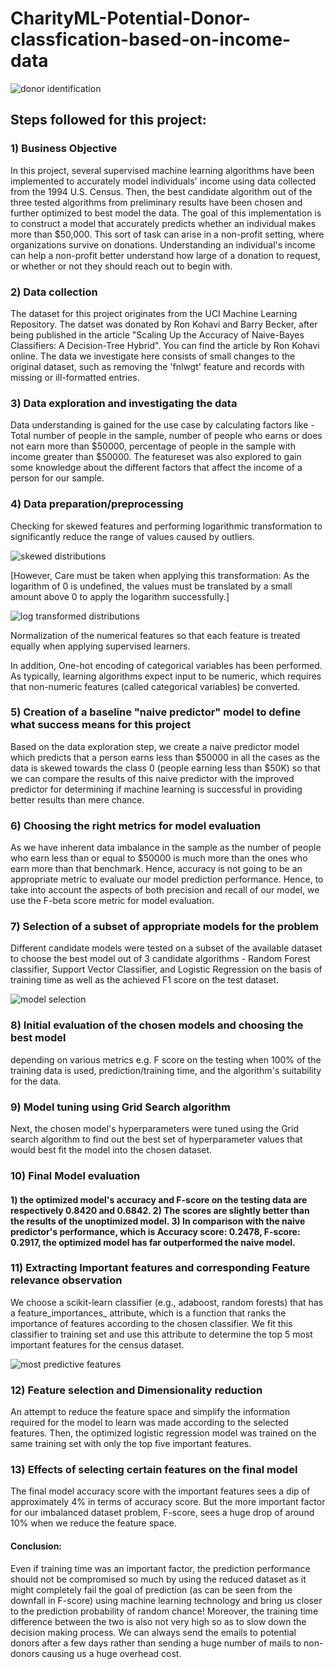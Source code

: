 # CharityML-Potential-Donor-classfication-based-on-income-data

![donor identification](https://github.com/SohamBera16/CharityML-Potential-Donor-classfication-based-on-income-data/blob/main/Charity-Image.png)

## Steps followed for this project:

### 1) Business Objective
In this project, several supervised machine learning algorithms have been implemented to accurately model individuals' income using data collected from the 1994 U.S. Census. Then, the best candidate algorithm out of the three tested algorithms from preliminary results have been chosen and further optimized to best model the data. The goal of this implementation is to construct a model that accurately predicts whether an individual makes more than $50,000. This sort of task can arise in a non-profit setting, where organizations survive on donations. Understanding an individual's income can help a non-profit better understand how large of a donation to request, or whether or not they should reach out to begin with.

### 2) Data collection
The dataset for this project originates from the UCI Machine Learning Repository. The datset was donated by Ron Kohavi and Barry Becker, after being published in the article "Scaling Up the Accuracy of Naive-Bayes Classifiers: A Decision-Tree Hybrid". You can find the article by Ron Kohavi online. The data we investigate here consists of small changes to the original dataset, such as removing the 'fnlwgt' feature and records with missing or ill-formatted entries.

### 3) Data exploration and investigating the data
Data understanding is gained for the use case by calculating factors like - Total number of people in the sample, number of people who earns or does not earn more than $50000, percentage of people in the sample with income greater than $50000. The featureset was also explored to gain some knowledge about the different factors that affect the income of a person for our sample.

### 4) Data preparation/preprocessing 
Checking for skewed features and performing logarithmic transformation to significantly reduce the range of values caused by outliers. 

![skewed distributions](https://github.com/SohamBera16/CharityML-Potential-Donor-classfication-based-on-income-data/blob/main/skewed%20distributions.png)

[However, Care must be taken when applying this transformation: As the logarithm of 0 is undefined, the values must be translated by a small amount above 0 to apply the logarithm successfully.]

![log transformed distributions](https://github.com/SohamBera16/CharityML-Potential-Donor-classfication-based-on-income-data/blob/main/log%20transformed%20dist.png)

 Normalization of the numerical features so that each feature is treated equally when applying supervised learners.
 
 In addition, One-hot encoding of categorical variables has been performed. As typically, learning algorithms expect input to be numeric, which requires that non-numeric features (called categorical variables) be converted.

### 5) Creation of a baseline "naive predictor" model to define what success means for this project
Based on the data exploration step, we create a naive predictor model which predicts that a person earns less than $50000 in all the cases as the data is skewed towards the class 0 (people earning less than $50K) so that we can compare the results of this naive predictor with the improved predictor for determining if machine learning is successful in providing better results than mere chance. 

### 6) Choosing the right metrics for model evaluation
As we have inherent data imbalance in the sample as the number of people who earn less than or equal to $50000 is much more than the ones who earn more than that benchmark. Hence, accuracy is not going to be an appropriate metric to evaluate our model prediction performance. Hence, to take into account the aspects of both precision and recall of our model, we use the F-beta score metric for model evaluation. 

### 7) Selection of a subset of appropriate models for the  problem 
Different candidate models were tested on a subset of the available dataset to choose the best model out of 3 candidate algorithms - Random Forest classifier, Support Vector Classifier, and Logistic Regression on the basis of training time as well as the achieved F1 score on the test dataset. 

![model selection](https://github.com/SohamBera16/CharityML-Potential-Donor-classfication-based-on-income-data/blob/main/performance%20comparison.png)

### 8) Initial evaluation of the chosen models and choosing the best model
depending on various metrics e.g. F score on the testing when 100% of the training data is used, prediction/training time, and the algorithm's suitability for the data.

### 9) Model tuning using Grid Search algorithm
Next, the chosen model's hyperparameters were tuned using the Grid search algorithm to find out the best set of hyperparameter values that would best fit the model into the chosen dataset. 

### 10) Final Model evaluation
#### 1) the optimized model's accuracy and F-score on the testing data are respectively 0.8420 and 0.6842. 2) The scores are slightly better than the results of the unoptimized model. 3) In comparison with the naive predictor's performance, which is Accuracy score: 0.2478, F-score: 0.2917, the optimized model has far outperformed the naive model.

### 11) Extracting Important features and corresponding Feature relevance observation
We choose a scikit-learn classifier (e.g., adaboost, random forests) that has a feature_importances_ attribute, which is a function that ranks the importance of features according to the chosen classifier. We fit this classifier to training set and use this attribute to determine the top 5 most important features for the census dataset.

![most predictive features](https://github.com/SohamBera16/CharityML-Potential-Donor-classfication-based-on-income-data/blob/main/most%20predictive%20features.png)

### 12) Feature selection and Dimensionality reduction
An attempt to reduce the feature space and simplify the information required for the model to learn was made according to the selected features. Then, the optimized logistic regression model was trained on the same training set with only the top five important features.

### 13) Effects of selecting certain features on the final model
The final model accuracy score with the important features sees a dip of approximately 4% in terms of accuracy score. But the more important factor for our imbalanced dataset problem, F-score, sees a huge drop of around 10% when we reduce the feature space.

#### Conclusion: 
Even if training time was an important factor, the prediction performance should not be compromised so much by using the reduced dataset as it might completely fail the goal of prediction (as can be seen from the downfall in F-score) using machine learning technology and bring us closer to the prediction probability of random chance! Moreover, the training time difference between the two is also not very high so as to slow down the decision making process. We can always send the emails to potential donors after a few days rather than sending a huge number of mails to non-donors causing us a huge overhead cost.


